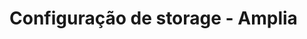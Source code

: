 ﻿# Configuração de storage - Amplia

<!-- link to version in English -->
<div data-alt-locales="en-us"></div>
